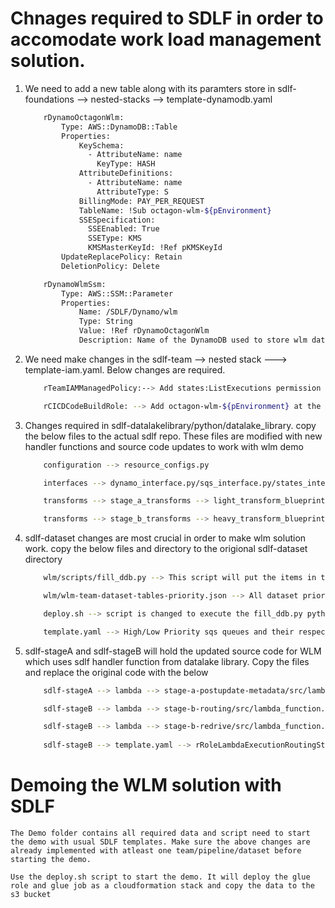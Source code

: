 # Chnages required to SDLF in order to accomodate work load management solution.
1. We need to add a new table along with its paramters store in sdlf-foundations --> nested-stacks --> template-dynamodb.yaml
    ```bash
        rDynamoOctagonWlm:
            Type: AWS::DynamoDB::Table
            Properties:
                KeySchema:
                  - AttributeName: name
                    KeyType: HASH
                AttributeDefinitions:
                  - AttributeName: name
                    AttributeType: S
                BillingMode: PAY_PER_REQUEST
                TableName: !Sub octagon-wlm-${pEnvironment}
                SSESpecification:
                  SSEEnabled: True
                  SSEType: KMS
                  KMSMasterKeyId: !Ref pKMSKeyId
            UpdateReplacePolicy: Retain
            DeletionPolicy: Delete

        rDynamoWlmSsm:
            Type: AWS::SSM::Parameter
            Properties:
                Name: /SDLF/Dynamo/wlm
                Type: String
                Value: !Ref rDynamoOctagonWlm
                Description: Name of the DynamoDB used to store wlm dataset-table priority metadata
    ```

2. We need make changes in the sdlf-team --> nested stack ---> template-iam.yaml. Below changes are required.
    ```bash
        rTeamIAMManagedPolicy:--> Add states:ListExecutions permission to the sdlf permissions boundry

        rCICDCodeBuildRole: --> Add octagon-wlm-${pEnvironment} at the resource section of the dynamodo actions
    ```

3. Changes required in sdlf-datalakelibrary/python/datalake_library. copy the below files to the actual sdlf repo. These files are modified with new handler functions and source code updates to work with wlm demo
    ```bash
        configuration --> resource_configs.py

        interfaces --> dynamo_interface.py/sqs_interface.py/states_interface.py

        transforms --> stage_a_transforms --> light_transform_blueprint.py

        transforms --> stage_b_transforms --> heavy_transform_blueprint.py
    ```
4. sdlf-dataset changes are most crucial in order to make wlm solution work. copy the below files and directory to the origional sdlf-dataset directory
    ```bash
        wlm/scripts/fill_ddb.py --> This script will put the items in the wlm ddb table for WLM solution

        wlm/wlm-team-dataset-tables-priority.json --> All dataset priority metadata need to be in this json file for WLM solution to work

        deploy.sh --> script is changed to execute the fill_ddb.py python script to put data into wlm ddb table

        template.yaml --> High/Low Priority sqs queues and their respective ssm are added.
    ```

5. sdlf-stageA and sdlf-stageB will hold the updated source code for WLM which uses sdlf handler function from datalake library. Copy the files and replace the original code with the below
    ```bash
        sdlf-stageA --> lambda --> stage-a-postupdate-metadata/src/lambda_function.py --> code changes that will evaluate which priority sqs queue to send the message based on the metadata defined at the wlm ddb table

        sdlf-stageB --> lambda --> stage-b-routing/src/lambda_function.py --> code changes that will figure out if there are available execution steps available in step function, based on available slots it will evaluate the messages to pull based on work load management logic

        sdlf-stageB --> lambda --> stage-b-redrive/src/lambda_function.py  --> After any failure, once the error is resolved, take the original message from step function for failed execution and use lambda console to execute using the event. This lambda will put it into the relevant priority sqs queues based on metadata in WLM ddb table
        
        sdlf-stageB --> template.yaml --> rRoleLambdaExecutionRoutingStep --> add states:ListExecutions permission action
    ```

# Demoing the WLM solution with SDLF 
    The Demo folder contains all required data and script need to start the demo with usual SDLF templates. Make sure the above changes are already implemented with atleast one team/pipeline/dataset before starting the demo.

    Use the deploy.sh script to start the demo. It will deploy the glue role and glue job as a cloudformation stack and copy the data to the s3 bucket